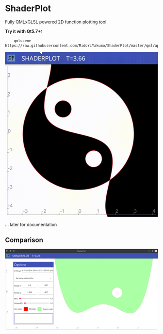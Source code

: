 # ShaderPlot
Fully QMLxGLSL powered 2D function plotting tool

**Try it with Qt5.7+:**

```shell
	qmlscene https://raw.githubusercontent.com/MidoriYakumo/ShaderPlot/master/qml/app.qml
```

![Screencast](./ss/sc.gif)

... later for documentation

Comparison
---
![Screencast](./ss/comparison.gif)

